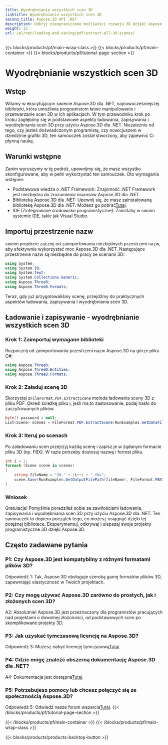 ```yaml
---
title: Wyodrębnianie wszystkich scen 3D
linktitle: Wyodrębnianie wszystkich scen 3D
second_title: Aspose.3D API .NET
description: Odkryj nieograniczone możliwości rozwoju 3D dzięki Aspose.3D dla .NET. Ładuj, zapisuj i wyodrębniaj sceny bez wysiłku.
weight: 13
url: /pl/net/loading-and-saving/pdf/extract-all-3d-scenes/
---
```


{{< blocks/products/pf/main-wrap-class >}}
{{< blocks/products/pf/main-container >}}
{{< blocks/products/pf/tutorial-page-section >}}

# Wyodrębnianie wszystkich scen 3D

## Wstęp

Witamy w ekscytującym świecie Aspose.3D dla .NET, najnowocześniejszej biblioteki, która umożliwia programistom łatwe manipulowanie i przetwarzanie scen 3D w ich aplikacjach. W tym przewodniku krok po kroku zagłębimy się w podstawowe aspekty ładowania, zapisywania i wyodrębniania scen 3D przy użyciu Aspose.3D dla .NET. Niezależnie od tego, czy jesteś doświadczonym programistą, czy nowicjuszem w dziedzinie grafiki 3D, ten samouczek został stworzony, aby zapewnić Ci płynną naukę.

## Warunki wstępne

Zanim wyruszymy w tę podróż, upewnijmy się, że masz wszystko skonfigurowane, aby w pełni wykorzystać ten samouczek. Oto wymagania wstępne:

- Podstawowa wiedza o .NET Framework: Znajomość .NET Framework jest niezbędna do zrozumienia niuansów Aspose.3D dla .NET.
-  Biblioteka Aspose.3D dla .NET: Upewnij się, że masz zainstalowaną bibliotekę Aspose.3D dla .NET. Możesz go pobrać[Tutaj](https://releases.aspose.com/3d/net/).
- IDE (Zintegrowane środowisko programistyczne): Zainstaluj w swoim systemie IDE, takie jak Visual Studio.

## Importuj przestrzenie nazw

swoim projekcie zacznij od zaimportowania niezbędnych przestrzeni nazw, aby efektywnie wykorzystać moc Aspose.3D dla .NET. Następujące przestrzenie nazw są niezbędne do pracy ze scenami 3D:

```csharp
using System;
using System.IO;
using System.Text;
using System.Collections.Generic;
using Aspose.ThreeD;
using Aspose.ThreeD.Formats;
```

Teraz, gdy już przygotowaliśmy scenę, przejdźmy do praktycznych aspektów ładowania, zapisywania i wyodrębniania scen 3D.

## Ładowanie i zapisywanie - wyodrębnianie wszystkich scen 3D

### Krok 1: Zaimportuj wymagane biblioteki

Rozpocznij od zaimportowania przestrzeni nazw Aspose.3D na górze pliku C#:

```csharp
using Aspose.ThreeD;
using Aspose.ThreeD.Entities;
using Aspose.ThreeD.Formats;
```

### Krok 2: Załaduj scenę 3D

 Skorzystaj z`FileFormat.PDF.ExtractScene` metoda ładowania sceny 3D z pliku PDF. Określ ścieżkę pliku i, jeśli ma to zastosowanie, podaj hasło do zaszyfrowanych plików.

```csharp
byte[] password = null;
List<Scene> scenes = FileFormat.PDF.ExtractScene(RunExamples.GetDataFilePath("House_Design.pdf"), password);
```

### Krok 3: Iteruj po scenach

Po załadowaniu scen przejrzyj każdą scenę i zapisz je w żądanym formacie pliku 3D (np. FBX). W razie potrzeby dostosuj nazwę i format pliku.

```csharp
int i = 1;
foreach (Scene scene in scenes)
{
    string fileName = "3d-" + (i++) + ".fbx";
    scene.Save(RunExamples.GetOutputFilePath(fileName), FileFormat.FBX7400ASCII);
}
```

### Wniosek

Gratulacje! Pomyślnie poradziłeś sobie ze zawiłościami ładowania, zapisywania i wyodrębniania scen 3D przy użyciu Aspose.3D dla .NET. Ten samouczek to dopiero początek tego, co możesz osiągnąć dzięki tej potężnej bibliotece. Eksperymentuj, odkrywaj i ulepszaj swoje projekty programistyczne 3D dzięki Aspose.3D.

## Często zadawane pytania

### P1: Czy Aspose.3D jest kompatybilny z różnymi formatami plików 3D?

Odpowiedź 1: Tak, Aspose.3D obsługuje szeroką gamę formatów plików 3D, zapewniając elastyczność w Twoich projektach.

### P2: Czy mogę używać Aspose.3D zarówno do prostych, jak i złożonych scen 3D?

A2: Absolutnie! Aspose.3D jest przeznaczony dla programistów pracujących nad projektami o dowolnej złożoności, od podstawowych scen po skomplikowane projekty 3D.

### P3: Jak uzyskać tymczasową licencję na Aspose.3D?

 Odpowiedź 3: Możesz nabyć licencję tymczasową[Tutaj](https://purchase.aspose.com/temporary-license/).

### P4: Gdzie mogę znaleźć obszerną dokumentację Aspose.3D dla .NET?

 A4: Dokumentacja jest dostępna[Tutaj](https://reference.aspose.com/3d/net/).

### P5: Potrzebujesz pomocy lub chcesz połączyć się ze społecznością Aspose.3D?

 Odpowiedź 5: Odwiedź nasze forum wsparcia[Tutaj](https://forum.aspose.com/c/3d/18).
{{< /blocks/products/pf/tutorial-page-section >}}

{{< /blocks/products/pf/main-container >}}
{{< /blocks/products/pf/main-wrap-class >}}

{{< blocks/products/products-backtop-button >}}
